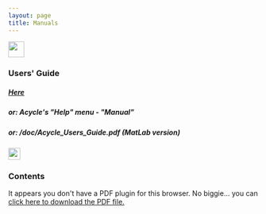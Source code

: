 ```yaml
---
layout: page
title: Manuals
--- 
```

<section id = "guide">
        <div class ="divider"></div>
            <div class="heading">
                <img src="https://img.icons8.com/ios/50/000000/user-manual.png" height="32" width="32">
                <br />
                <h3>Users' Guide</h3>
            </div>
            <div class = "container">
                <p><h5> <a href ="/docs/Acycle_Users_Guide.pdf"> Here </a> </h5></p>
                <p><h5> or:  Acycle's "Help" menu - "Manual" </h5></p>
                <p><h5> or:    /doc/Acycle_Users_Guide.pdf  (MatLab version)</h5></p>
            </div>
</section>
<section id = "guide">
            <div class ="divider"></div>
            <div class="heading">
                <img src="https://img.icons8.com/metro/26/000000/overview-pages-4.png" height="24" width="24">
                <br />
                <h3>Contents</h3>
            </div>
           <object data="/docs/Acycle_Users_Guide_contents.pdf" type="application/pdf" width="800" height="780">
                 <p>It appears you don't have a PDF plugin for this browser.
                 No biggie... you can <a href="/docs/Acycle_Users_Guide_contents.pdf">click here to
                 download the PDF file.</a></p>
           </object>
</section>

